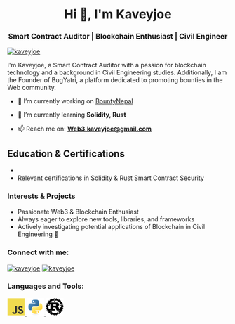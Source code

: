 <h1 align="center">Hi 👋, I'm Kaveyjoe</h1>
<h3 align="center">Smart Contract Auditor | Blockchain Enthusiast | Civil Engineer</h3>

<p align="left"> <a href="https://twitter.com/kaveyjoe" target="blank"><img src="https://img.shields.io/twitter/follow/kaveyjoe?logo=twitter&style=for-the-badge" alt="kaveyjoe" /></a> </p>

I'm Kaveyjoe, a Smart Contract Auditor with a passion for blockchain technology and a background in Civil Engineering studies. Additionally, I am the Founder of BugYatri, a platform dedicated to promoting bounties in the Web community. 

- 🔭 I’m currently working on [BountyNepal](www.Bugyatri.com)

- 🌱 I’m currently learning **Solidity, Rust**

- 📫 Reach me on: **Web3.kaveyjoe@gmail.com**

## Education & Certifications
-
- Relevant certifications in Solidity & Rust  Smart Contract Security

### Interests & Projects
- Passionate Web3 & Blockchain Enthusiast
- Always eager to explore new tools, libraries, and frameworks
- Actively investigating potential applications of Blockchain in Civil Engineering 🌉

<h3 align="left">Connect with me:</h3>
<p align="left">
<a href="https://twitter.com/kaveyjoe" target="blank"><img align="center" src="https://raw.githubusercontent.com/rahuldkjain/github-profile-readme-generator/master/src/images/icons/Social/twitter.svg" alt="kaveyjoe" height="30" width="40" /></a>
<a href="https://instagram.com/kaveyjoe" target="blank"><img align="center" src="https://raw.githubusercontent.com/rahuldkjain/github-profile-readme-generator/master/src/images/icons/Social/instagram.svg" alt="kaveyjoe" height="30" width="40" /></a>
</p>

<h3 align="left">Languages and Tools:</h3>
<p align="left"> <a href="https://developer.mozilla.org/en-US/docs/Web/JavaScript" target="_blank" rel="noreferrer"> <img src="https://raw.githubusercontent.com/devicons/devicon/master/icons/javascript/javascript-original.svg" alt="javascript" width="40" height="40"/> </a> <a href="https://www.python.org" target="_blank" rel="noreferrer"> <img src="https://raw.githubusercontent.com/devicons/devicon/master/icons/python/python-original.svg" alt="python" width="40" height="40"/> </a> <a href="https://www.rust-lang.org" target="_blank" rel="noreferrer"> <img src="https://raw.githubusercontent.com/devicons/devicon/master/icons/rust/rust-plain.svg" alt="rust" width="40" height="40"/> </a> </p>



